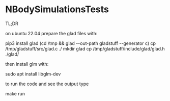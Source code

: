 # NBodySimulationsTests

TL;DR

on ubuntu 22.04 prepare the glad files with:

pip3 install glad
(cd /tmp && glad --out-path gladstuff --generator c)
cp /tmp/gladstuff/src/glad.c ./
mkdir glad
cp /tmp/gladstuff/include/glad/glad.h ./glad/

then install glm with:

sudo apt install libglm-dev

to run the code and see the output type

make run
